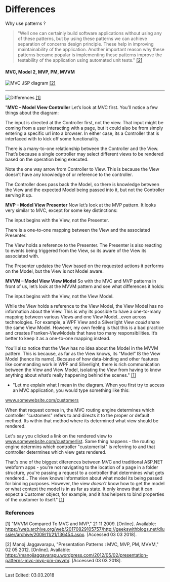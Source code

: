 # Differences

Why use patterns ?
> "Well one can certainly build software applications without using any of these patterns, but by using these patterns we can achieve separation of concerns design principle. These help in improving maintainability of the application. Another important reason why these patterns became popular is implementing these patterns improve the testability of the application using automated unit tests." [[2]](#references)


#### MVC, Model 2, MVP, PM, MVVM
![MVC JSP diagram](https://raw.githubusercontent.com/jemshit/android_architecture_notes/master/media_files/presentation_patterns.png)
[[2]](#references)

---
![Differences](https://raw.githubusercontent.com/jemshit/android_architecture_notes/master/media_files/mvc_mvp_mvvm.png)
[[1]](#references)

"**MVC – Model View Controller**
Let’s look at MVC first. You’ll notice a few things about the diagram:

The input is directed at the Controller first, not the view. That input might be coming from a user interacting with a page, but it could also be from simply entering a specific url into a browser. In either case, its a Controller that is interfaced with to kick off some functionality.

There is a many-to-one relationship between the Controller and the View. That’s because a single controller may select different views to be rendered based on the operation being executed.

Note the one way arrow from Controller to View. This is because the View doesn’t have any knowledge of or reference to the controller.

The Controller does pass back the Model, so there is knowledge between the View and the expected Model being passed into it, but not the Controller serving it up.

**MVP – Model View Presenter**
Now let’s look at the MVP pattern. It looks very similar to MVC, except for some key distinctions:

The input begins with the View, not the Presenter.

There is a one-to-one mapping between the View and the associated Presenter.

The View holds a reference to the Presenter. The Presenter is also reacting to events being triggered from the View, so its aware of the View its associated with.

The Presenter updates the View based on the requested actions it performs on the Model, but the View is not Model aware.

**MVVM – Model View View Model**
So with the MVC and MVP patterns in front of us, let’s look at the MVVM pattern and see what differences it holds:

The input begins with the View, not the View Model.

While the View holds a reference to the View Model, the View Model has no information about the View. This is why its possible to have a one-to-many mapping between various Views and one View Model…even across technologies. For example, a WPF View and a Silverlight View *could* share the same View Model. However, my own feeling is that this is a bad practice and creates Franken-ViewModels that have too many responsibilities. It’s better to keep it as a one-to-one mapping instead.

You’ll also notice that the View has no idea about the Model in the MVVM pattern. This is because, as far as the View knows, its “Model” IS the View Model (hence its name). Because of how data-binding and other features like commanding work in WPF and Silverlight, there is rich communication between the View and View Model, isolating the View from having to know anything about what’s really happening behind the scenes." [[1]](#references)

- "Let me explain what I mean in the diagram. When you first try to access an MVC application, you would type something like this:

www.somewebsite.com/customers

When that request comes in, the MVC routing engine determines which controller "customers" refers to and directs it to the proper or default method. Its within that method where its determined what view should be rendered.

Let's say you clicked a link on the rendered view to www.somewebsite.com/customerlist. Same thing happens - the routing engine determins which controller "customerlist" is referring to and that controller determines which view gets rendered.

That's one of the biggest diferences between MVC and traditional ASP.NET webform apps - you're not navigating to the location of a page in a folder structure, you're passing a request to a controller that determines what gets rendered...  The view knows information about what model its being passed for binding purposes. However, the view *doesn't* know how to get the model or what context the model is in as far as state. It only knows that it can expect a Customer object, for example, and it has helpers to bind properties of the customer to itself." [[1]](#references)


### References

[1] "MVVM Compared To MVC and MVP," 21 11 2009. [Online]. Available: https://web.archive.org/web/20170829105757/http://geekswithblogs.net/dlussier/archive/2009/11/21/136454.aspx. [Accessed 03 03 2018].

[2] Manoj Jaggavarapu, "Presentation Patterns : MVC, MVP, PM, MVVM," 02 05 2012. [Online]. Available: https://manojjaggavarapu.wordpress.com/2012/05/02/presentation-patterns-mvc-mvp-pm-mvvm/. [Accessed 03 03 2018].

---
Last Edited: 03.03.2018

